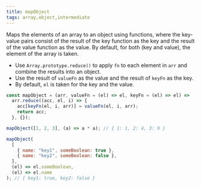 ```yaml
---
title: mapObject
tags: array,object,intermediate
---
```


Maps the elements of an array to an object using functions, where the key-value pairs consist of the result of the key function as the key and the result of the value function as the value. By default, for both (key and value), the element of the array is taken.

- Use `Array.prototype.reduce()` to apply `fn` to each element in `arr` and combine the results into an object.
- Use the result of `valueFn` as the value and the result of `keyFn` as the key.
- By default, `el` is taken for the key and the value.

```js
const mapObject = (arr, valueFn = (el) => el, keyFn = (el) => el) =>
  arr.reduce((acc, el, i) => {
    acc[keyFn(el, i, arr)] = valueFn(el, i, arr);
    return acc;
  }, {});
```

```js
mapObject([1, 2, 3], (a) => a * a); // { 1: 1, 2: 4, 3: 9 }

mapObject(
  [
    { name: "key1", someBoolean: true },
    { name: "key2", someBoolean: false },
  ],
  (el) => el.someBoolean,
  (el) => el.name
); // { key1: true, key2: false }
```
